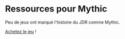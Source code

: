 # Ressources pour Mythic

Peu de jeux ont marqué l'histoire du JDR comme Mythic.

[Achetez le jeu](https://www.drivethrurpg.com/product/20798/Mythic-Game-Master-Emulator) !




